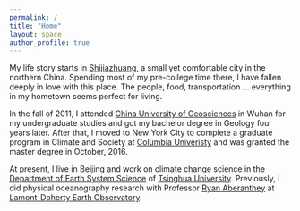 ```yaml
---
permalink: /
title: "Home"
layout: space
author_profile: true
---
```

My life story starts in [Shijiazhuang][1], a small yet comfortable city in the northern China. Spending most of my pre-college time there, I have fallen deeply in love with this place. The people, food, transportation ... everything in my hometown seems perfect for living.

In the fall of 2011, I attended [China University of Geosciences][2] in Wuhan for my undergraduate studies and got my bachelor degree in Geology four years later. After that, I moved to New York City to complete a graduate program in Climate and Society at [Columbia Univeristy][3] and was granted the master degree in October, 2016.

At present, I live in Beijing and work on climate change science in the [Department of Earth System Science][4] of [Tsinghua University][5]. Previously, I did physical oceanography research with Professor [Ryan Aberanthey][6] at [Lamont-Doherty Earth Observatory][7].

[1]: https://en.wikipedia.org/wiki/Shijiazhuang
[2]: http://www.cug.edu.cn
[3]: https://www.columbia.edu
[4]: http://www.dess.tsinghua.edu.cn
[5]: http://www.tsinghua.edu.cn
[6]: http://rabernat.github.io
[7]: https://www.ldeo.columbia.edu
